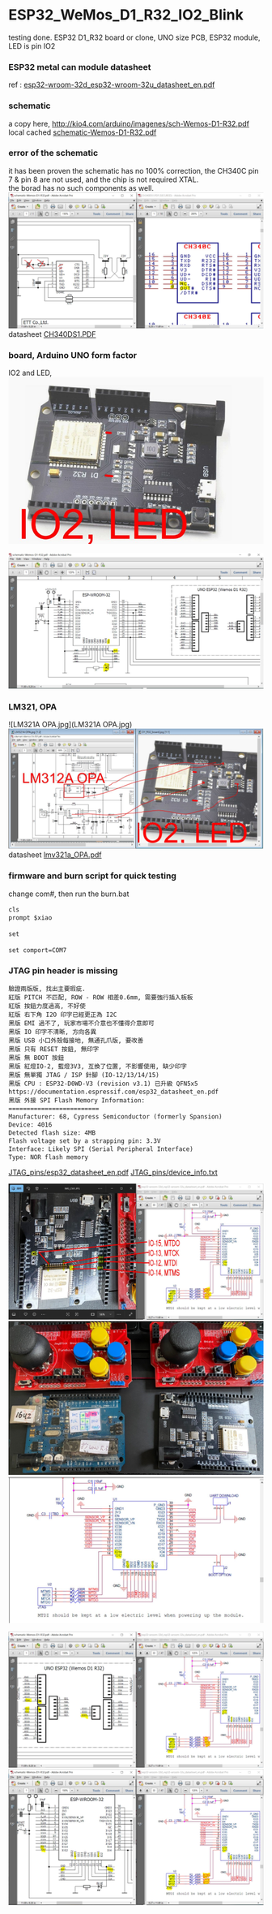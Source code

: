 # ESP32_WeMos_D1_R32_IO2_Blink
testing done. ESP32 D1_R32 board or clone, UNO size PCB, ESP32 module, LED is pin IO2

### ESP32 metal can module datasheet
ref : [esp32-wroom-32d_esp32-wroom-32u_datasheet_en.pdf](esp32-wroom-32d_esp32-wroom-32u_datasheet_en.pdf)  

### schematic
a copy here, http://kio4.com/arduino/imagenes/sch-Wemos-D1-R32.pdf  
local cached [schematic-Wemos-D1-R32.pdf](schematic-Wemos-D1-R32.pdf)  

### error of the schematic  
it has been proven the schematic has no 100% correction, the CH340C pin 7 & pin 8 are not used, and the chip is not required XTAL.  
the borad has no such components as well.  
![CH340C_pin7_8.JPG](CH340C_pin7_8.JPG)  
datasheet [CH340DS1.PDF](CH340DS1.PDF)  

### board, Arduino UNO form factor
IO2 and LED,  
![D1_R32_board.jpg](D1_R32_board.jpg)  

![D1_R32_sch_LED_pin.jpg](D1_R32_sch_LED_pin.jpg)  

### LM321, OPA
![LM321A OPA.jpg](LM321A OPA.jpg)  
![LM321.JPG](LM321.JPG)  
datasheet [lmv321a_OPA.pdf](lmv321a_OPA.pdf)  

### firmware and burn script for quick testing
change com#, then run the burn.bat

```
cls
prompt $xiao

set 

set comport=COM7
```


### JTAG pin header is missing
```
驗證兩版版, 找出主要瑕疵.
紅版 PITCH 不匹配, ROW - ROW 相差0.6mm, 需要強行插入板板
紅版 按鈕力度過高, 不好使
紅版 右下角 I2O 印字已經更正為 I2C
黑版 EMI 過不了, 玩家市場不介意也不懂得介意即可
黑版 IO 印字不清晰, 方向各異
黑版 USB 小口外殼每接地, 無通孔爪版, 要改善
黑版 只有 RESET 按鈕, 無印字
黑版 無 BOOT 按鈕
黑版 紅燈IO-2, 藍燈3V3, 互換了位置, 不影響使用, 缺少印字
黑版 無單獨 JTAG / ISP 針腳 (IO-12/13/14/15)
黑版 CPU : ESP32-D0WD-V3 (revision v3.1) 已升級 QFN5x5
https://documentation.espressif.com/esp32_datasheet_en.pdf
黑版 外接 SPI Flash Memory Information:
=========================
Manufacturer: 68, Cypress Semiconductor (formerly Spansion)
Device: 4016
Detected flash size: 4MB
Flash voltage set by a strapping pin: 3.3V
Interface: Likely SPI (Serial Peripheral Interface)
Type: NOR flash memory
```
[JTAG_pins/esp32_datasheet_en.pdf](JTAG_pins/esp32_datasheet_en.pdf)
[JTAG_pins/device_info.txt](JTAG_pins/device_info.txt)

![JTAG_pins/JTAG_IO-12-13-14-15_BOARD_MAPPING.JPG](JTAG_pins/JTAG_IO-12-13-14-15_BOARD_MAPPING.JPG)
![JTAG_pins/device_info.jpg](JTAG_pins/device_info.jpg)  
![JTAG_pins/JTAG_IO-12-13-14-15.JPG](JTAG_pins/JTAG_IO-12-13-14-15.JPG)

![JTAG_pins/JTAG_IO-12-13-14-15_IO_MAPPING.JPG](JTAG_pins/JTAG_IO-12-13-14-15_IO_MAPPING.JPG)
![JTAG_pins/JTAG_IO-12-13-14-15_MAPPING.JPG](JTAG_pins/JTAG_IO-12-13-14-15_MAPPING.JPG)

